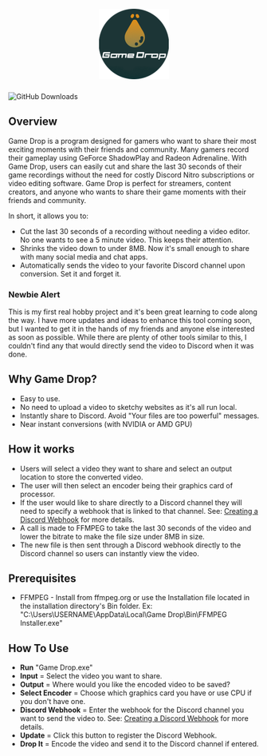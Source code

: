 <p align="center">
  <img src="https://github.com/ahiser24/Game-Drop/blob/main/assets/frame0/logo.png?raw=true" alt="Logo"/>
</p>

###

![GitHub Downloads](https://img.shields.io/github/downloads/ahiser24/Game-Drop/total)

## Overview
Game Drop is a program designed for gamers who want to share their most exciting moments with their friends and community. Many gamers record their gameplay using GeForce ShadowPlay and Radeon Adrenaline. With Game Drop, users can easily cut and share the last 30 seconds of their game recordings without the need for costly Discord Nitro subscriptions or video editing software. Game Drop is perfect for streamers, content creators, and anyone who wants to share their game moments with their friends and community. 

In short, it allows you to:
* Cut the last 30 seconds of a recording without needing a video editor. No one wants to see a 5 minute video. This keeps their attention.
* Shrinks the video down to under 8MB. Now it's small enough to share with many social media and chat apps.
* Automatically sends the video to your favorite Discord channel upon conversion. Set it and forget it.

### Newbie Alert
This is my first real hobby project and it's been great learning to code along the way. I have more updates and ideas to enhance this tool coming soon, but I wanted to get it in the hands of my friends and anyone else interested as soon as possible. While there are plenty of other tools similar to this, I couldn't find any that would directly send the video to Discord when it was done.

## Why Game Drop?
* Easy to use.
* No need to upload a video to sketchy websites as it's all run local.
* Instantly share to Discord. Avoid "Your files are too powerful" messages.
* Near instant conversions (with NVIDIA or AMD GPU)

## How it works
* Users will select a video they want to share and select an output location to store the converted video.
* The user will then select an encoder being their graphics card of processor.
* If the user would like to share directly to a Discord channel they will need to specify a webhook that is linked to that channel. See: [Creating a Discord Webhook](https://support.discord.com/hc/en-us/articles/228383668-Intro-to-Webhooks) for more details.
* A call is made to FFMPEG to take the last 30 seconds of the video and lower the bitrate to make the file size under 8MB in size.
* The new file is then sent through a Discord webhook directly to the Discord channel so users can instantly view the video.

## Prerequisites
* FFMPEG - Install from ffmpeg.org or use the Installation file located in the installation directory's Bin folder. Ex: "C:\Users\USERNAME\AppData\Local\Game Drop\Bin\FFMPEG Installer.exe"


## How To Use
* **Run** "Game Drop.exe"
* **Input** = Select the video you want to share.
* **Output** = Where would you like the encoded video to be saved?
* **Select Encoder** = Choose which graphics card you have or use CPU if you don't have one.
* **Discord Webhook** = Enter the webhook for the Discord channel you want to send the video to. See: [Creating a Discord Webhook](https://support.discord.com/hc/en-us/articles/228383668-Intro-to-Webhooks) for more details.
* **Update** = Click this button to register the Discord Webhook.
* **Drop It** = Encode the video and send it to the Discord channel if entered.
